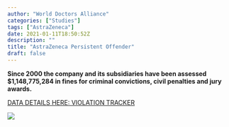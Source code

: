 ```yaml
---
author: "World Doctors Alliance"
categories: ["Studies"]
tags: ["AstraZeneca"]
date: 2021-01-11T18:50:52Z
description: ""
title: "AstraZeneca Persistent Offender"
draft: false
---
```


**Since 2000 the company and its subsidiaries have been assessed $1,148,775,284 in fines for criminal convictions, civil penalties and jury awards.**  

[DATA DETAILS HERE: VIOLATION TRACKER](https://violationtracker.goodjobsfirst.org/prog.php?parent=astrazeneca)  

![](../ims/AstraZeneca_ViolationTracker.png)

